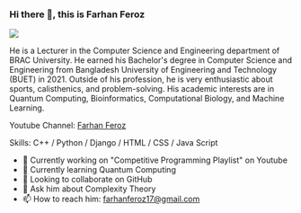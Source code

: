 ### Hi there 👋, this is Farhan Feroz
![](https://scontent.fdac5-2.fna.fbcdn.net/v/t39.30808-6/347397332_1436117100509201_493910535090796586_n.jpg?_nc_cat=108&ccb=1-7&_nc_sid=174925&_nc_eui2=AeGLWZsIQZZw0YpKNk6NYC9e07L-ce2ELL3Tsv5x7YQsvTjnm9R78BSGxo-WZTBsSPDGHN7AEatnngSH4sCs5_qA&_nc_ohc=d724wJng2cUAX9R9DBR&_nc_ht=scontent.fdac5-2.fna&oh=00_AfCSDz5wJwnAsO5TjRTegCuz2MpiZGlx4L1uTHS09C1Ipw&oe=64CCC0EE)

He is a Lecturer in the Computer Science and Engineering department of BRAC University. He earned his Bachelor's degree in Computer Science and Engineering from Bangladesh University of Engineering and Technology (BUET) in 2021. Outside of his profession, he is very enthusiastic about sports, calisthenics, and problem-solving. His academic interests are in Quantum Computing, Bioinformatics, Computational Biology, and Machine Learning.

Youtube Channel: [Farhan Feroz](https://youtube.com/@farhanferoz8226)

Skills: C++ / Python / Django / HTML / CSS / Java Script

- 🔭 Currently working on "Competitive Programming Playlist" on Youtube 
- 🌱 Currently learning Quantum Computing 
- 👯 Looking to collaborate on GitHub 
- 💬 Ask him about Complexity Theory 
- 📫 How to reach him: farhanferoz17@gmail.com 
